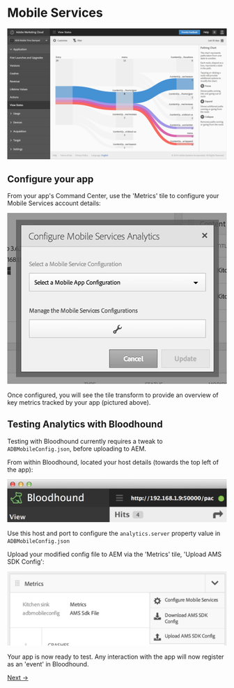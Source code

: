 # Mobile Services

![Analytics screenshot](../../img/mobile-services-2.png "Analytics screenshot")


## Configure your app

From your app's Command Center, use the 'Metrics' tile to configure your Mobile Services account details:

![Analytics config](../../img/adb_config.png "Analytics config")

Once configured, you will see the tile transform to provide an overview of key metrics tracked by your app (pictured above).


## Testing Analytics with Bloodhound

Testing with Bloodhound currently requires a tweak to `ADBMobileConfig.json`, before uploading to AEM.

From within Bloodhound, located your host details (towards the top left of the app):

![IP address details](../../img/ip.png "IP address details")

Use this host and port to configure the `analytics.server` property value in `ADBMobileConfig.json`

Upload your modified config file to AEM via the 'Metrics' tile, 'Upload AMS SDK Config':

![Config upload](../../img/config-upload.png "Config upload")

Your app is now ready to test. Any interaction with the app will now register as an 'event' in Bloodhound.

[Next →](../phonegap-build)